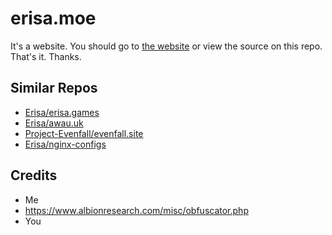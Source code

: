 # erisa.moe
It's a website. You should go to [the website](https://erisa.moe) or view the source on this repo.  
That's it. Thanks.

## Similar Repos
- [Erisa/erisa.games](https://github.com/Erisa/erisa.games)
- [Erisa/awau.uk](https://github.com/Erisa/awau.uk)
- [Project-Evenfall/evenfall.site](https://github.com/Project-Evenfall/evenfall.site)
- [Erisa/nginx-configs](Erisa/nginx-configs)

## Credits
 - Me
 - https://www.albionresearch.com/misc/obfuscator.php
 - You
 
